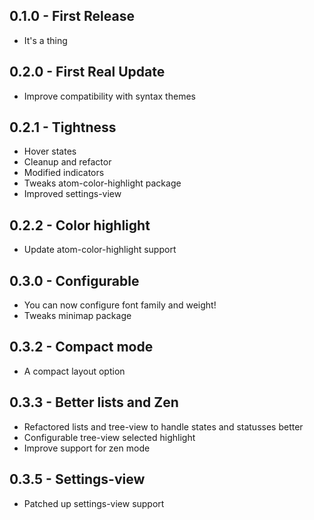 ## 0.1.0 - First Release
* It's a thing

## 0.2.0 - First Real Update
* Improve compatibility with syntax themes

## 0.2.1 - Tightness
* Hover states
* Cleanup and refactor
* Modified indicators
* Tweaks atom-color-highlight package
* Improved settings-view

## 0.2.2 - Color highlight
* Update atom-color-highlight support

## 0.3.0 - Configurable
* You can now configure font family and weight!
* Tweaks minimap package

## 0.3.2 - Compact mode
* A compact layout option

## 0.3.3 - Better lists and Zen
* Refactored lists and tree-view to handle states and statusses better
* Configurable tree-view selected highlight
* Improve support for zen mode

## 0.3.5 - Settings-view
* Patched up settings-view support
